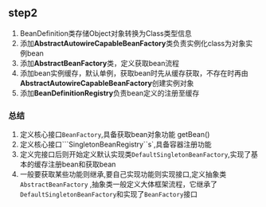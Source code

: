 ## step2

1. BeanDefinition类存储Object对象转换为Class类型信息
2. 添加**AbstractAutowireCapableBeanFactory**类负责实例化class为对象实例bean
3. 添加**AbstractBeanFactory**类，定义获取bean流程
4. 添加bean实例缓存，默认单例，获取bean时先从缓存获取，不存在时再由**AbstractAutowireCapableBeanFactory**创建实例对象
5. 添加**BeanDefinitionRegistry**负责bean定义的注册至缓存


### 总结
1. 定义核心接口```BeanFactory```,具备获取bean对象功能 getBean()
2. 定义核心接口```SingletonBeanRegistry``s`,具备容器注册功能
3. 定义完接口后则开始定义默认实现类```DefaultSingletonBeanFactory```,实现了基本的缓存注册bean和获取bean
4. 一般要获取某些功能则继承,要自己实现功能则实现接口,定义抽象类```AbstractBeanFactory``` ,抽象类一般定义大体框架流程，它继承了```DefaultSingletonBeanFactory```和实现了```BeanFactory```接口
